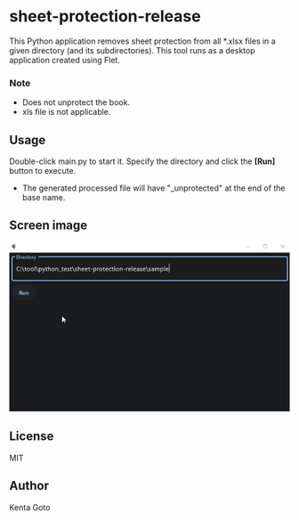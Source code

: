 # sheet-protection-release

This Python application removes sheet protection from all \*.xlsx files in a given directory (and its subdirectories). This tool runs as a desktop application created using Flet.

### Note

- Does not unprotect the book.
- xls file is not applicable.

## Usage
Double-click main.py to start it.
Specify the directory and click the **[Run]** button to execute.

* The generated processed file will have "_unprotected" at the end of the base name.

## Screen image

![screen-image](img/Screen.gif)

## License

MIT

## Author

Kenta Goto
